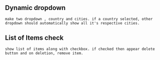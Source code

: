 ## Dynamic dropdown

    make two dropdown , country and cities. if a country selected, other dropdown should automatically show all it's respective cities.

## List of Items check

    show list of items along with checkbox. if checked then appear delete button and on deletion, remove item.
